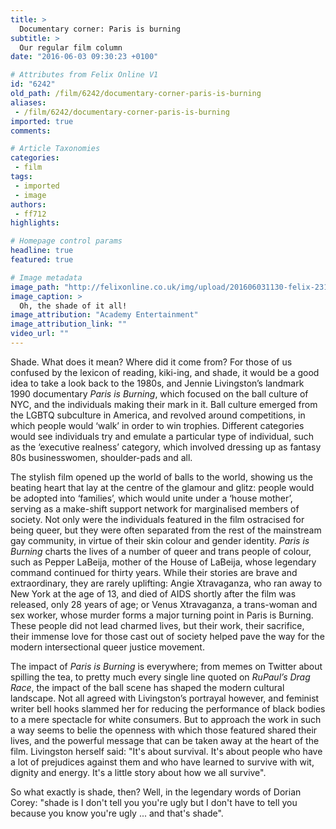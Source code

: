 ```yaml
---
title: >
  Documentary corner: Paris is burning
subtitle: >
  Our regular film column
date: "2016-06-03 09:30:23 +0100"

# Attributes from Felix Online V1
id: "6242"
old_path: /film/6242/documentary-corner-paris-is-burning
aliases:
 - /film/6242/documentary-corner-paris-is-burning
imported: true
comments:

# Article Taxonomies
categories:
 - film
tags:
 - imported
 - image
authors:
 - ff712
highlights:

# Homepage control params
headline: true
featured: true

# Image metadata
image_path: "http://felixonline.co.uk/img/upload/201606031130-felix-2319.jpg"
image_caption: >
  Oh, the shade of it all!
image_attribution: "Academy Entertainment"
image_attribution_link: ""
video_url: ""
---
```


Shade. What does it mean? Where did it come from? For those of us confused by the lexicon of reading, kiki-ing, and shade, it would be a good idea to take a look back to the 1980s, and Jennie Livingston’s landmark 1990 documentary _Paris is Burning_, which focused on the ball culture of NYC, and the individuals making their mark in it. Ball culture emerged from the LGBTQ subculture in America, and revolved around competitions, in which people would ‘walk’ in order to win trophies. Different categories would see individuals try and emulate a particular type of individual, such as the ‘executive realness’ category, which involved dressing up as fantasy 80s businesswomen, shoulder-pads and all.

The stylish film opened up the world of balls to the world, showing us the beating heart that lay at the centre of the glamour and glitz: people would be adopted into ‘families’, which would unite under a ‘house mother’, serving as a make-shift support network for marginalised members of society. Not only were the individuals featured in the film ostracised for being queer, but they were often separated from the rest of the mainstream gay community, in virtue of their skin colour and gender identity. _Paris is Burning_ charts the lives of a number of queer and trans people of colour, such as Pepper LaBeija, mother of the House of LaBeija, whose legendary command continued for thirty years. While their stories are brave and extraordinary, they are rarely uplifting: Angie Xtravaganza, who ran away to New York at the age of 13, and died of AIDS shortly after the film was released, only 28 years of age; or Venus Xtravaganza, a trans-woman and sex worker, whose murder forms a major turning point in Paris is Burning. These people did not lead charmed lives, but their work, their sacrifice, their immense love for those cast out of society helped pave the way for the modern intersectional queer justice movement.

The impact of _Paris is Burning_ is everywhere; from memes on Twitter about spilling the tea, to pretty much every single line quoted on _RuPaul’s Drag Race_, the impact of the ball scene has shaped the modern cultural landscape. Not all agreed with Livingston’s portrayal however, and feminist writer bell hooks slammed her for reducing the performance of black bodies to a mere spectacle for white consumers. But to approach the work in such a way seems to belie the openness with which those featured shared their lives, and the powerful message that can be taken away at the heart of the film. Livingston herself said: "It's about survival. It's about people who have a lot of prejudices against them and who have learned to survive with wit, dignity and energy. It's a little story about how we all survive".

So what exactly is shade, then? Well, in the legendary words of Dorian Corey: "shade is I don't tell you you're ugly but I don't have to tell you because you know you're ugly ... and that's shade".
